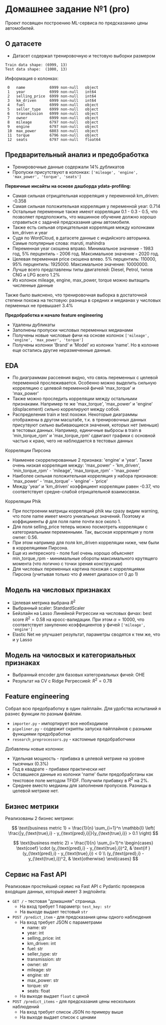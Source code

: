 # **Домашнее задание №1 (pro)**

Проект посвящен построению ML-сервиса по предсказанию цены автомобилей.

## О датасете

* Датасет содержал тренировочную и тестовую выборки размером
```
Train data shape: (6999, 13)
Test data shape:  (1000, 13)
```

Информация о колонках:
```
 0   name           6999 non-null   object 
 1   year           6999 non-null   int64  
 2   selling_price  6999 non-null   int64  
 3   km_driven      6999 non-null   int64  
 4   fuel           6999 non-null   object 
 5   seller_type    6999 non-null   object 
 6   transmission   6999 non-null   object 
 7   owner          6999 non-null   object 
 8   mileage        6797 non-null   object 
 9   engine         6797 non-null   object 
 10  max_power      6803 non-null   object 
 11  torque         6796 non-null   object 
 12  seats          6797 non-null   float64
```

## Предварительный анализ и предобработка

* Тренировочные данные содержали 14% дубликатов
* Пропуски присутствуют в колонках: `['mileage', 'engine', 'max_power', 'torque', 'seats']`

**Первичные инсайты на основе дашборда ydata-profiling:**

* Самая сильная отрицательная корреляция у переменной km_driven: -0.358
* Самая сильная положительная корреляция у переменной year: 0.714
* Остальные переменные также имеют корреляции 0.1 - 0.3 - 0.5, что позволяет предположить, что машинное обучение должно хорошо справиться с задачей предсказания цены автомобиля.
* Также есть сильная отрицательная корреляция между колонками km_driven и year
* Судя по WordCloud, в датасете данные с индийского авторынка. Самые популярные слова: maruti, mahindra
* Переменная year скошена вправо. Минимальное значение - 1983 год, 5% перцентиль - 2006 год. Максимальное значение - 2020 год.
* Целевая переменная price скошена влево. 5% перцентиль: 110000, 95% перцентиль: 1925000. Максимальное значение: 10000000.
* Лучше всего представлены типы двигателей: Diesel, Petrol, типов CNG и LPG всего 1.2%
* Из колонок mileage, engine, max_power, torque можно вытащить численные данные


Также было выяснено, что тренировочная выборка в достаточной степени похожа на тестовую: разница в средних и медианах у числовых перменных не превышает 3.4%

**Предобработка и начало feature engineering**

* Удалены дубликаты
* Заполнены пропуски числовых переменных медианами
* Получены новые числовые фичи на основе колонок `['mileage', 'engine', 'max_power', 'torque']`
* Получены колонки 'Brand' и 'Model' из колонки 'name'. Но в колонке еще остались другие неразмеченные данные.

## EDA

* По диаграммам рассеяния видно, что связь переменных с целевой переменной прослеживается. Особенно можно выделить сильную корреляцию с целевой переменной фичей 'max_torque' и 'max_power'
* Также можно проследить корреляции между остальными признаками. Например те же 'max_torque', 'max_power' и 'engine' (displacement) сильно коррелируют между собой.
* Распределения train и test похожи. Некоторые диаграммы отображены в другом масштабе, т.к. в тренировочных данных присутвуют сильно выбивающиеся значения, которых нет (меньше) в тестовых данных. Например, единичные выбросы в train в 'min_torque_rpm' и 'max_torque_rpm' сдвигают графики с основной частью к краю, чего не наблюдается в тестовых данных

Корреляции Пирсона
* Наименее скоррелированные 2 признака: 'engine' и 'year'. Также очень низкая корреляция между: 'max_power' - 'km_driven', 'min_torque_rpm' - 'mileage', 'max_torque_rpm' - 'max_power'
* Наиболее сильная положительная корреляция у набора признаков: 'max_power' - 'max_torque' - 'engine' - 'price'
* Между 'year' и 'km_driven' коэффициент корреляции равен -0.37, что соответствует средне-слабой отрицательной взаимосвязи.

Корреляции Phik
* При построении матрицы корреляций phik мы сразу видим warning, что поле name имеет много уникальных значений. Поэтому и коффицииенты $\phi$ для поля name почти все около 1.
* Для поля selling_price теперь можно посмотреть корреляции с категориальными переменными. Так, высокая корреляция у поля owner: 0.56.
* При этом например для поля km_driven корреляции ниже, чем были в корреляциями Пирсона.
* Еще из интересного - поле fuel очень хорошо объясняет min_torque_rpm - минимальные обороты максимального крутящего момента (что логично с точки зрения конструкции)
* Для числовых переменных картина похожая с корреляциями Пирсона (учитывая только что $\phi$ имеет диапазон от 0 до 1)


## Модель на числовых признаках

* Целевая метрика выбрана $R^2$
* Выбранный scaler: StandardScaler
* Бейзлайн на Lasso Линейной Регрессии на числовых фичах: best score $R^2 = 0.58$ на кросс-валидации. При этом $\alpha = 10000$, что соответствует занулению коэффициентов у фичей `['mileage', 'engine']`
* Elastic Net не улучшает результат, параметры сводятся к тем же, что и у Lasso

## Модель на чилосвых и категориальных признаках

* Выбранный encoder для базовых категориальных фичей: OHE
* Результат на CV с Ridge Регрессией: $R^2 = 0.78$

## Feature engineering

Собрал всю предобработку в один пайплайн. Для удобства испытаний я разнес функции по разным файлам.
* `importer.py` - импортирует все необходимое
* `pipeliner.py` - содержит скрипты запуска пайплайнов с разными функциями предобработки
* `research_preprocessors.py` - кастомные предобработчики

Добавлены новые колонки:
* Удельная мощность - прибавка в целевой метрике на уровне тысячных (0.3%)
* Год в квадрате - прибавки практически нет
* Оставшиеся данные из колонки 'name' были предобработаны как текстовое поле методом TFIDF. Получили прибавку в $R^2$ на 2%.
* Среднее вместо медианы для заполнения пропусков. Разницы в целевой метрике нет.

## Бизнес метрики

Реализованы 2 бизнес метрики:

$$
\text{business metric 1} = \frac{1}{n} \sum_{i=1}^n \mathbb{I} \left( \frac{|y_{\text{true},i} - y_{\text{pred},i}|}{y_{\text{true},i}} > 0.1 \right)
$$

$$
\text{business metric 2} = \frac{1}{n} \sum_{i=1}^n 
\begin{cases} 
\text{coef} \cdot (y_{\text{pred},i} - y_{\text{true},i})^2, & \text{if } (y_{\text{pred},i} - y_{\text{true},i}) < 0 \\ 
(y_{\text{pred},i} - y_{\text{true},i})^2, & \text{otherwise}
\end{cases}
$$

## Сервис на Fast API

Реализован простейший сервис на Fast API с Pydantic проверков входящих данных, который имеет 3 эндпойнта:
* `GET /` - тестовая "домашняя" страница.
    * На вход требует 1 параметр: `test_key: str`
    * На выходе выдает тестовый `str`
* `POST /predict_item` - для предсказания цены одного наблюдения
    * На вход требует JSON с параметрами
        * name: str
        * year: int
        * selling_price: int
        * km_driven: int
        * fuel: str
        * seller_type: str
        * transmission: str
        * owner: str
        * mileage: str
        * engine: str
        * max_power: str
        * torque: str
        * seats: float
    * На выходе выдает `float` с ценой
* `POST /predict_items` - для предсказания цены нескольких наблюдений
    * На вход требует список JSON по примеру выше
    * На выходе выдает список с ценами
    